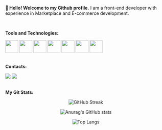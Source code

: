 **👋 Hello! Welcome to my Github profile.**
I am a front-end developer with experience in Marketplace and E-commerce development.

<br />

**Tools and Technologies:**
<div>
<img src="https://cdn.jsdelivr.net/gh/devicons/devicon/icons/react/react-original-wordmark.svg" width="40" height="40"/>
<img src="https://cdn.jsdelivr.net/gh/devicons/devicon/icons/javascript/javascript-original.svg" width="40" height="40"/>          
<img src="https://cdn.jsdelivr.net/gh/devicons/devicon/icons/typescript/typescript-original.svg" width="40" height="40"/>
<img src="https://cdn.jsdelivr.net/gh/devicons/devicon/icons/redux/redux-original.svg" width="40" height="40"/>  
<img src="https://cdn.jsdelivr.net/gh/devicons/devicon/icons/html5/html5-original.svg" width="40" height="40"/>
<img src="https://cdn.jsdelivr.net/gh/devicons/devicon/icons/css3/css3-original.svg" width="40" height="40"/>         
<img src="https://cdn.jsdelivr.net/gh/devicons/devicon/icons/git/git-original.svg" width="40" height="40"/>
</div>

<br />

**Contacts:**
<div>
<a href="mailto:elton_de_almeida@hotmail.com"><img src="https://img.shields.io/badge/Outlook-0078D4?style=for-the-badge&logo=microsoft-outlook&logoColor=white" target="_blank"></a>
<a href="https://www.linkedin.com/in/eltondealmeida" target="_blank"><img src="https://img.shields.io/badge/-LinkedIn-%230077B5?style=for-the-badge&logo=linkedin&logoColor=white" target="_blank"></a>
</div>

<br />

**My Git Stats:**
<div align='center'> 
   
![GitHub Streak](https://github-readme-streak-stats.herokuapp.com/?user=eltondealmeida&theme=dark&background=000000)

![Anurag's GitHub stats](https://github-readme-stats.vercel.app/api?username=eltondealmeida&show_icons=true&theme=radical&include_all_commits=true&count_private=true)

![Top Langs](https://github-readme-stats.vercel.app/api/top-langs/?username=eltondealmeida&layout=compact&langs_count=16&theme=radical)
   
</div>  
